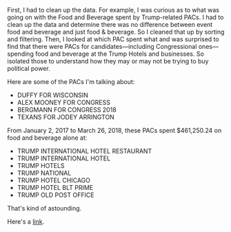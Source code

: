 First, I had to clean up the data. For example, I was curious as to what was going on with the Food and Beverage spent by Trump-related PACs. I had to clean up the data and determine there was no difference between event food and beverage and just food & beverage. So I cleaned that up by sorting and filtering. Then, I looked at which PAC spent what and was surprised to find that there were PACs for candidates—including Congressional ones—spending food and beverage at the Trump Hotels and businesses. So isolated those to understand how they may or may not be trying to buy political power. 

Here are some of the PACs I'm talking about:

- DUFFY FOR WISCONSIN
- ALEX MOONEY FOR CONGRESS
- BERGMANN FOR CONGRESS 2018
- TEXANS FOR JODEY ARRINGTON

From January 2, 2017 to March 26, 2018, these PACs spent $461,250.24 on food and beverage alone at:

- TRUMP INTERNATIONAL HOTEL RESTAURANT
- TRUMP INTERNATIONAL HOTEL
- TRUMP HOTELS
- TRUMP NATIONAL
- TRUMP HOTEL CHICAGO
- TRUMP HOTEL BLT PRIME
- TRUMP OLD POST OFFICE

That's kind of astounding. 

Here's a [link](https://docs.google.com/spreadsheets/d/1cL7Pjo55V9DV_Xfyn_sOD1Q-uElKv78tNDTXL4ejZ8k/edit#gid=0]).
